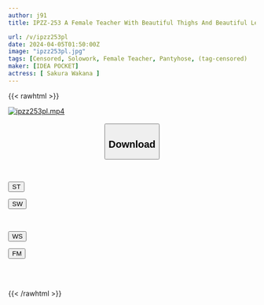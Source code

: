 ```yaml
---
author: j91
title: IPZZ-253 A Female Teacher With Beautiful Thighs And Beautiful Legs Who Became The Target Of A Pantyhose Maniac! Beautiful Round Butt! Crazy Stalker's Adhesive Sex Wakana Sakura

url: /v/ipzz253pl
date: 2024-04-05T01:50:00Z
image: "ipzz253pl.jpg"
tags: [Censored, Solowork, Female Teacher, Pantyhose, (tag-censored)	]
maker: [IDEA POCKET]
actress: [ Sakura Wakana ]
---
```



{{< rawhtml >}}

<div class="video" data-videoid="dKyDZxZXReSkYDO">
    <a href="javascript:;">
        <img src="/v/ipzz253pl/ipzz253pl.jpg" width="WIDTH" height="HEIGHT" alt="ipzz253pl.mp4" loading="lazy">
    </a>
</div>

<script type="text/javascript" src="https://j91.asia/asset/on-demand-st.js"></script>

<br>
  <link rel="stylesheet" href="https://j91.asia/asset/bs5.css">
  
  <center>
  <button class="btn btn-primary" type="button" data-bs-toggle="collapse" data-bs-target=".multi-collapse" aria-expanded="false" aria-controls="multiCollapseExample1 multiCollapseExample2"><h2>Download</h2></button></center>
</p>
<div class="row">
  <div class="col">
    <div class="collapse multi-collapse" id="multiCollapseExample1">
      <div class="card card-body">
	      	      <br>
<div class="buttons">  
<p><a href="https://streamtape.to/v/dKyDZxZXReSkYDO" target="_blank"><button class="btn-hover color-3"><i class="fa fa-download"></i> ST</button></a></p>
<p><a href="https://asnwish.com/gqwpf5kv9i91" target="_blank"><button class="btn-hover color-2"><i class="fa fa-download"></i> SW</button></a></p></div>
    </div>
  </div>
</div>
  <div class="col">
    <div class="collapse multi-collapse" id="multiCollapseExample2">
      <div class="card card-body">
	      <br>
<div class="buttons">
<p><a href="https://wolfstream.tv/wxrzbz7lgvgc"><button class="btn-hover color-9"><i class="fa fa-download"></i> WS</button></a></p>
<p><a href="https://filemoon.sx/d/foxemvw4jjuw"><button class="btn-hover color-8"><i class="fa fa-download"></i> FM</button></a></p></div>
<br><br>
      </div>
    </div>
  </div>
</div>

{{< /rawhtml >}}